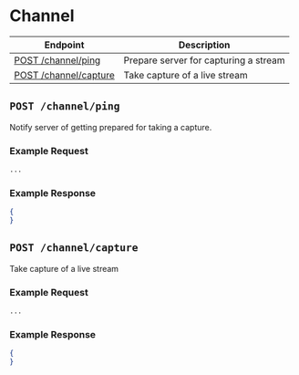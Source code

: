 # Channel

| Endpoint | Description |
| ---- | --------------- |
| [POST /channel/ping](/v1/api/channel.md#ping) | Prepare server for capturing a stream |
| [POST /channel/capture](/v1/api/channel.md#capture) | Take capture of a live stream |

## `POST /channel/ping`

Notify server of getting prepared for taking a capture.

### Example Request

```bash
...
```

### Example Response

```json
{	
}
```

## `POST /channel/capture`

Take capture of a live stream

### Example Request

```bash
...
```

### Example Response

```json
{	
}
```
